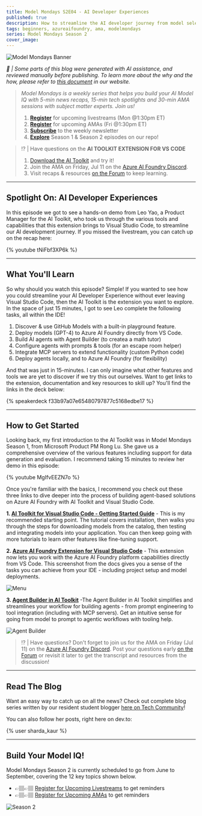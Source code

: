 ```yaml
---
title: Model Mondays S2E04 - AI Developer Experiences
published: true
description: How to streamline the AI developer journey from model selection to deployment using AI Toolkit and Azure AI Foundry extensions for VS Code
tags: beginners, azureaifoundry, ama, modelmondays
series: Model Mondays Season 2
cover_image: 
---
```


![Model Mondays Banner](https://dev-to-uploads.s3.amazonaws.com/uploads/articles/ifnd5j9v3lbqzkctlvx1.png)

_🧪 | Some parts of this blog were generated with AI assistance, and reviewed manually before publishing. To learn more about the why and the how, please refer to [this document](https://github.com/microsoft/model-mondays/blob/main/docs/README.ai.md) in our website._

> _Model Mondays is a weekly series that helps you build your AI Model IQ with 5-min news recaps, 15-min tech spotlights and 30-min AMA sessions with subject matter experts. Join us!_
>
> 1. **[Register](https://aka.ms/model-mondays/rsvp)** for upcoming livestreams (Mon @1:30pm ET) 
> 1. **[Register](https://aka.ms/model-mondays/forum)** for upcoming AMAs (Fri @1:30pm ET) 
> 1. **[Subscribe](https://aka.ms/model-mondays/newsletter)** to the weekly newsletter
> 1. **[Explore](https://aka.ms/model-mondays)** Season 1 & Season 2 episodes on our repo!


> ⁉️ | Have questions on the **AI TOOLKIT EXTENSION FOR VS CODE** 
> 1. [Download the AI Toolkit](https://aka.ms/aitoolkit) and try it!
> 1. Join the AMA on Friday, Jul 11 on the [Azure AI Foundry Discord](https://discord.gg/azureaifoundry?event=1382861578201858058). 
> 1. Visit recaps & resources [on the Forum](https://github.com/orgs/azure-ai-foundry/discussions/90) to keep learning.

---

## Spotlight On: AI Developer Experiences

In this episode we got to see a hands-on demo from Leo Yao, a Product Manager for the AI Toolkit, who took us through the various tools and capabilities that this extension brings to Visual Studio Code, to streamline our AI development journey. If you missed the livestream, you can catch up on the recap here:

{% youtube tNiFbf3XP6k %}

---

## What You'll Learn

So why should you watch this episode? Simple! If you wanted to see how you could streamline your AI Developer Experience without ever leaving Visual Studio Code, then the AI Toolkit is the extension you want to explore. In the space of just 15 minutes, I got to see Leo complete the following tasks, all within the IDE!

1. Discover & use GitHub Models with a built-in playground feature.
1. Deploy models (GPT-4) to Azure AI Foundry directly from VS Code.
1. Build AI agents with Agent Builder (to createa a math tutor)
1. Configure agents with prompts & tools (for an escape room helper)
1. Integrate MCP servers to extend functionality (custom Python code)
1. Deploy agents locally, and to Azure AI Foundry (for flexibility)

And that was just in 15-minutes. I can only imagine what other features and tools we are yet to discover if we try this out ourselves. Want to get links to the extension, documentation and key resources to skill up? You'll find the links in the deck below:

{% speakerdeck f33b97a07e65480797877c5168edbe17 %}

---

## How to Get Started

Looking back, my first introduction to the AI Toolkit was in Model Mondays Season 1, from Microsoft Product PM Rong Lu. She gave us a comprehensive overview of the various features including support for data generation and evaluation. I recommend taking 15 minutes to review her demo in this episode:

{% youtube MgIfvEEZN7o %}

Once you're familiar with the basics, I recommend you check out these three links to dive deeper into the process of building agent-based solutions on Azure AI Foundry with AI Toolkit and Visual Studio Code.

**1. [AI Toolkit for Visual Studio Code - Getting Started Guide](https://learn.microsoft.com/en-us/windows/ai/toolkit/toolkit-getting-started)** - This is my recommended starting point. The tutorial covers installation, then walks you through the steps for downloading models from the catalog, then testing and integrating models into your application. You can then keep going with more tutorials to learn other features like fine-tuning support.

**2. [Azure AI Foundry Extension for Visual Studio Code](https://learn.microsoft.com/en-us/azure/ai-foundry/how-to/develop/get-started-projects-vs-code)** - This extension now lets you work with the Azure AI Foundry platform capabilities directly from VS Code. This screenshot from the docs gives you a sense of the tasks you can achieve from your IDE - including project setup and model deployments.

![Menu](https://learn.microsoft.com/en-us/azure/ai-foundry/media/how-to/get-started-projects-vs-code/visual-studio-command-palette-small.png#lightbox)

**3. [Agent Builder in AI Toolkit](https://code.visualstudio.com/docs/intelligentapps/agentbuilder)** -The Agent Builder in AI Toolkit simplifies and streamlines your workflow for building agents - from prompt engineering to tool integration (including with MCP servers). Get an intuitive sense for going from model to prompt to agentic workflows with tooling help.

![Agent Builder](https://code.visualstudio.com/assets/docs/intelligentapps/promptbuilder/AgentBuilder.gif)

> ⁉️ | Have questions? Don't forget to join us for the AMA on Friday (Jul 11) on the [Azure AI Foundry Discord](https://discord.gg/azureaifoundry?event=1382861578201858058). Post your questions early [on the Forum](https://github.com/orgs/azure-ai-foundry/discussions/90) or revisit it later to get the transcript and resources from the discussion!

---

## Read The Blog 

Want an easy way to catch up on all the news? Check out complete blog series written by our resident student blogger [here on Tech Community](https://aka.ms/model-mondays/blog)!

You can also follow her posts, right here on dev.to:

{% user sharda_kaur %}

---

## Build Your Model IQ!

Model Mondays Season 2 is currently scheduled to go from June to September, covering the 12 key topics shown below.

- 👉🏽👉🏽 [Register for Upcoming Livestreams](https://aka.ms/model-mondays/rsvp) to get reminders
- 👉🏽👉🏽 [Register for Upcoming AMAs](https://github.com/orgs/azure-ai-foundry/discussions/90) to get reminders

![Season 2](https://github.com/microsoft/model-mondays/blob/main/docs/season-02/img/S2-Agenda.png?raw=true)
